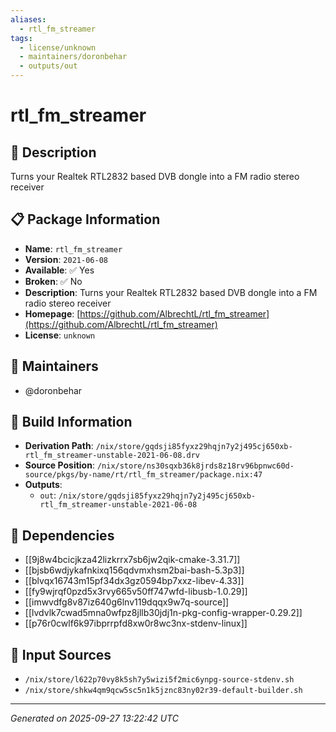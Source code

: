 ```yaml
---
aliases:
  - rtl_fm_streamer
tags:
  - license/unknown
  - maintainers/doronbehar
  - outputs/out
---
```


# rtl_fm_streamer

## 📝 Description

Turns your Realtek RTL2832 based DVB dongle into a FM radio stereo receiver

## 📋 Package Information

- **Name**: `rtl_fm_streamer`
- **Version**: `2021-06-08`
- **Available**: ✅ Yes
- **Broken**: ✅ No
- **Description**: Turns your Realtek RTL2832 based DVB dongle into a FM radio stereo receiver
- **Homepage**: [https://github.com/AlbrechtL/rtl_fm_streamer](https://github.com/AlbrechtL/rtl_fm_streamer)
- **License**: `unknown`
## 👥 Maintainers

- @doronbehar


## 🔧 Build Information

- **Derivation Path**: `/nix/store/gqdsji85fyxz29hqjn7y2j495cj650xb-rtl_fm_streamer-unstable-2021-06-08.drv`
- **Source Position**: `/nix/store/ns30sqxb36k8jrds8z18rv96bpnwc60d-source/pkgs/by-name/rt/rtl_fm_streamer/package.nix:47`
- **Outputs**:
  - `out`:  `/nix/store/gqdsji85fyxz29hqjn7y2j495cj650xb-rtl_fm_streamer-unstable-2021-06-08`

## 🔗 Dependencies

- [[9j8w4bcicjkza42lizkrrx7sb6jw2qik-cmake-3.31.7]]
- [[bjsb6wdjykafnkixq156qdvmxhsm2bai-bash-5.3p3]]
- [[blvqx16743m15pf34dx3gz0594bp7xxz-libev-4.33]]
- [[fy9wjrqf0pzd5x3rvy665v50ff747wfd-libusb-1.0.29]]
- [[imwvdfg8v87iz640g6lnv119dqqx9w7q-source]]
- [[lvdvlk7cwad5mna0wfpz8jllb30jdj1n-pkg-config-wrapper-0.29.2]]
- [[p76r0cwlf6k97ibprrpfd8xw0r8wc3nx-stdenv-linux]]

## 📁 Input Sources

- `/nix/store/l622p70vy8k5sh7y5wizi5f2mic6ynpg-source-stdenv.sh`
- `/nix/store/shkw4qm9qcw5sc5n1k5jznc83ny02r39-default-builder.sh`

---
*Generated on 2025-09-27 13:22:42 UTC*
